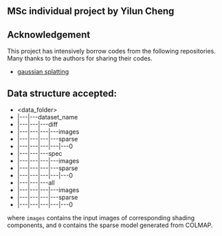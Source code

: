 ## MSc individual project by Yilun Cheng

## Acknowledgement
This project has intensively borrow codes from the following repositories. Many thanks to the authors for sharing their codes.
- [gaussian splatting](https://github.com/graphdeco-inria/gaussian-splatting)


## Data structure accepted:

- <data_folder>
- |---|---dataset_name
- |---|---|---diff
- |---|---|---|---images
- |---|---|---|---sparse
- |---|---|---|---|---0
- |---|---|---spec
- |---|---|---|---images
- |---|---|---|---sparse
- |---|---|---|---|---0
- |---|---|---all
- |---|---|---|---images
- |---|---|---|---sparse
- |---|---|---|---|---0

where `images` contains the input images of corresponding shading components, and `0` contains the sparse model generated from COLMAP. 